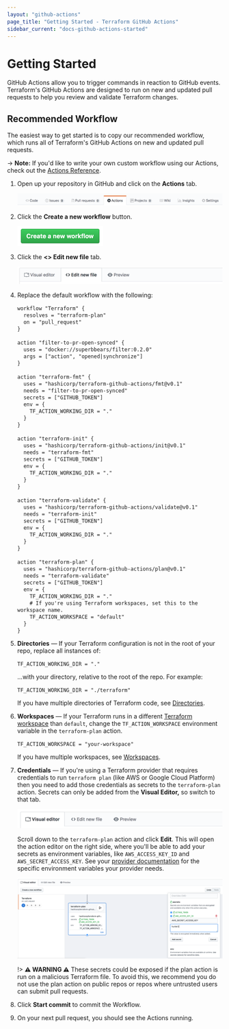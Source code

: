 ```yaml
---
layout: "github-actions"
page_title: "Getting Started - Terraform GitHub Actions"
sidebar_current: "docs-github-actions-started"
---
```


# Getting Started

GitHub Actions allow you to trigger commands in reaction to GitHub events.
Terraform's GitHub Actions are designed to run on new and updated pull requests to help you review
and validate Terraform changes.

## Recommended Workflow

The easiest way to get started is to copy our recommended workflow, which runs all of
Terraform's GitHub Actions on new and updated pull requests.

-> **Note:** If you'd like to write your own custom workflow using our Actions, check out the [Actions Reference](../index.html).

1. Open up your repository in GitHub and click on the **Actions** tab.

    ![Actions Tab](./images/actions-tab.png)

1. Click the **Create a new workflow** button.

    <img src="./images/create-workflow-button.png" alt="Create a new workflow" width="200px">

1. Click the **\<\> Edit new file** tab.

    ![Edit Workflow Tab](./images/edit-workflow.png)

1. Replace the default workflow with the following:

    ```hcl
    workflow "Terraform" {
      resolves = "terraform-plan"
      on = "pull_request"
    }

    action "filter-to-pr-open-synced" {
      uses = "docker://superbbears/filter:0.2.0"
      args = ["action", "opened|synchronize"]
    }

    action "terraform-fmt" {
      uses = "hashicorp/terraform-github-actions/fmt@v0.1"
      needs = "filter-to-pr-open-synced"
      secrets = ["GITHUB_TOKEN"]
      env = {
        TF_ACTION_WORKING_DIR = "."
      }
    }

    action "terraform-init" {
      uses = "hashicorp/terraform-github-actions/init@v0.1"
      needs = "terraform-fmt"
      secrets = ["GITHUB_TOKEN"]
      env = {
        TF_ACTION_WORKING_DIR = "."
      }
    }

    action "terraform-validate" {
      uses = "hashicorp/terraform-github-actions/validate@v0.1"
      needs = "terraform-init"
      secrets = ["GITHUB_TOKEN"]
      env = {
        TF_ACTION_WORKING_DIR = "."
      }
    }

    action "terraform-plan" {
      uses = "hashicorp/terraform-github-actions/plan@v0.1"
      needs = "terraform-validate"
      secrets = ["GITHUB_TOKEN"]
      env = {
        TF_ACTION_WORKING_DIR = "."
        # If you're using Terraform workspaces, set this to the workspace name.
        TF_ACTION_WORKSPACE = "default"
      }
    }
    ```

1. **Directories** — If your Terraform configuration is not in the root
    of your repo, replace all instances of:

    ```hcl
    TF_ACTION_WORKING_DIR = "."
    ```

    ...with your directory, relative to the root of the repo. For example:

    ```hcl
    TF_ACTION_WORKING_DIR = "./terraform"
    ```

    If you have multiple directories of Terraform code, see [Directories](../directories.html).

1. **Workspaces** — If your Terraform runs in a different
    [Terraform workspace](/docs/state/workspaces.html) than `default`,
    change the `TF_ACTION_WORKSPACE` environment variable in the `terraform-plan` action.

    ```hcl
    TF_ACTION_WORKSPACE = "your-workspace"
    ```

    If you have multiple workspaces, see [Workspaces](../workspaces.html).

1. **Credentials** — If you're using a Terraform provider that requires
    credentials to run `terraform plan` (like AWS or Google Cloud Platform)
    then you need to add those credentials as secrets to the `terraform-plan` action.
    Secrets can only be added from the **Visual Editor,** so switch to that tab.

    ![Visual Editor](./images/visual-editor.png)

    Scroll down to the `terraform-plan` action and click **Edit**.
    This will open the action editor on the right side, where you'll be able
    to add your secrets as environment variables, like `AWS_ACCESS_KEY_ID` and `AWS_SECRET_ACCESS_KEY`.
    See your [provider documentation](https://www.terraform.io/docs/providers/)
    for the specific environment variables your provider needs.

    ![Add Secrets](./images/add-secrets.png)

    !> **⚠️ WARNING ⚠️** These secrets could be exposed if the plan action is run on a
    malicious Terraform file. To avoid this, we recommend you do not use the plan action
    on public repos or repos where untrusted users can submit pull requests.
1. Click **Start commit** to commit the Workflow.
1. On your next pull request, you should see the Actions running.
